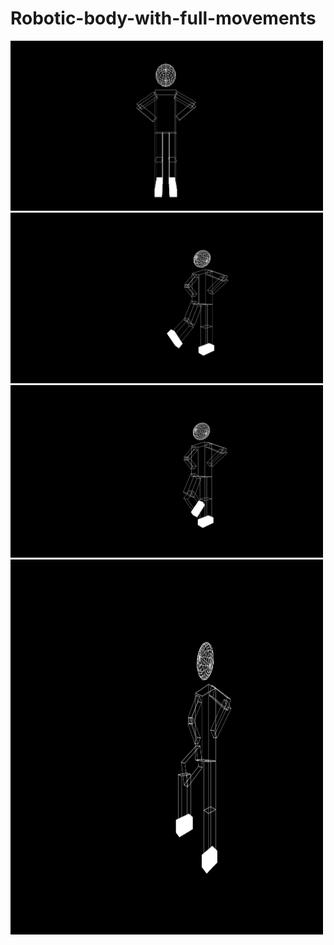 # Robotic-body-with-full-movements
                        
<p float="left">
  <img src="https://github.com/mennatallah-nawar/Robotic-body-with-full-movements/blob/master/1%20(1).png" width="500" />
  <img src="https://github.com/mennatallah-nawar/Robotic-body-with-full-movements/blob/master/1%20(2).png" width="500" /> 
  <img src="https://github.com/mennatallah-nawar/Robotic-body-with-full-movements/blob/master/1%20(3).png" width="500" /> 
  <img src="https://github.com/mennatallah-nawar/Robotic-body-with-full-movements/blob/master/1%20(4).png" width="500" height="600" />
</p>

